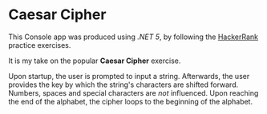 # Caesar Cipher

This Console app was produced using *.NET 5*, by following the [HackerRank](https://www.hackerrank.com/) practice exercises.

It is my take on the popular **Caesar Cipher** exercise.

Upon startup, the user is prompted to input a string. Afterwards, the user provides the key by which the string's characters are shifted forward.
Numbers, spaces and special characters are *not* influenced. Upon reaching the end of the alphabet, the cipher loops to the beginning of the alphabet.
